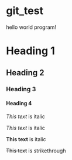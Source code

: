 # git_test
hello world program!

# Heading 1
## Heading 2
### Heading 3
#### Heading 4

_This text_ is italic

*This text* is italic

**This text** is italic

~~This text~~ is strikethrough
